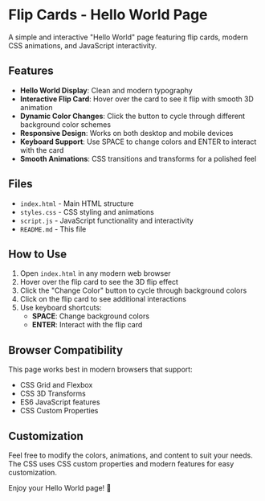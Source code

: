 # Flip Cards - Hello World Page

A simple and interactive "Hello World" page featuring flip cards, modern CSS animations, and JavaScript interactivity.

## Features

- **Hello World Display**: Clean and modern typography
- **Interactive Flip Card**: Hover over the card to see it flip with smooth 3D animation
- **Dynamic Color Changes**: Click the button to cycle through different background color schemes
- **Responsive Design**: Works on both desktop and mobile devices
- **Keyboard Support**: Use SPACE to change colors and ENTER to interact with the card
- **Smooth Animations**: CSS transitions and transforms for a polished feel

## Files

- `index.html` - Main HTML structure
- `styles.css` - CSS styling and animations
- `script.js` - JavaScript functionality and interactivity
- `README.md` - This file

## How to Use

1. Open `index.html` in any modern web browser
2. Hover over the flip card to see the 3D flip effect
3. Click the "Change Color" button to cycle through background colors
4. Click on the flip card to see additional interactions
5. Use keyboard shortcuts:
   - **SPACE**: Change background colors
   - **ENTER**: Interact with the flip card

## Browser Compatibility

This page works best in modern browsers that support:
- CSS Grid and Flexbox
- CSS 3D Transforms
- ES6 JavaScript features
- CSS Custom Properties

## Customization

Feel free to modify the colors, animations, and content to suit your needs. The CSS uses CSS custom properties and modern features for easy customization.

Enjoy your Hello World page! 🌟
